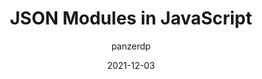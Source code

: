 ---
author: panzerdp
date: 2021-12-03
permalink: false
tags:
  - javascript
  - json
  - modules
target_url: https://dmitripavlutin.com/javascript-json-modules/
title: JSON Modules in JavaScript
---